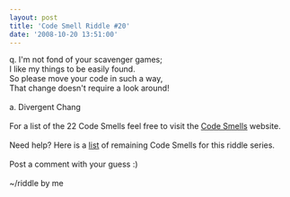```yaml
---
layout: post
title: 'Code Smell Riddle #20'
date: '2008-10-20 13:51:00'
---
```


q. I'm not fond of your scavenger games;<br>I like my things to be easily found.<br>So please move your code in such a way,<br>That change doesn't require a look around!<br><br>a. Divergent Chang<br><br>For a list of the 22 Code Smells feel free to visit the <a href="http://tinyurl.com/codesmells" target="_blank">Code Smells</a> website.<br><br>Need help? Here is a <a href="http://www.elijahmanor.com/#">list</a> of remaining Code Smells for this riddle series.<br><br>Post a comment with your guess :)<br><br>~/riddle by me